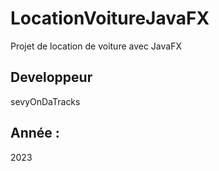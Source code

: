 # LocationVoitureJavaFX


Projet de location de voiture avec JavaFX

## Developpeur 

sevyOnDaTracks

## Année :

2023

